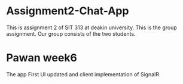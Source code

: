 # Assignment2-Chat-App
This is assignment 2 of SIT 313 at deakin university. This is the group assignment. Our group consists of the two students.

# Pawan week6 
The app First UI updated and client implementation of SignalR 
